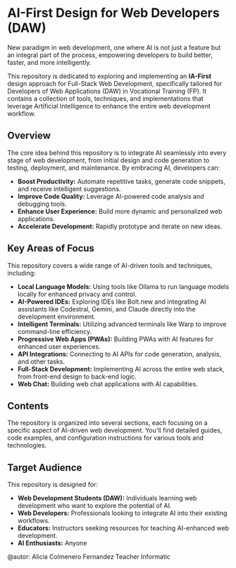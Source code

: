 # AI-First Design for Web Developers (DAW)
New paradigm in web development, one where AI is not just a feature but an integral part of the process, empowering developers to build better, faster, and more intelligently.

This repository is dedicated to exploring and implementing an **IA-First** design approach for Full-Stack Web Development, specifically tailored for Developers of Web Applications (DAW) in Vocational Training (FP). It contains a collection of tools, techniques, and implementations that leverage Artificial Intelligence to enhance the entire web development workflow.

## Overview

The core idea behind this repository is to integrate AI seamlessly into every stage of web development, from initial design and code generation to testing, deployment, and maintenance. By embracing AI, developers can:

*   **Boost Productivity:** Automate repetitive tasks, generate code snippets, and receive intelligent suggestions.
*   **Improve Code Quality:** Leverage AI-powered code analysis and debugging tools.
*   **Enhance User Experience:** Build more dynamic and personalized web applications.
*   **Accelerate Development:** Rapidly prototype and iterate on new ideas.

## Key Areas of Focus

This repository covers a wide range of AI-driven tools and techniques, including:

*   **Local Language Models:** Using tools like Ollama to run language models locally for enhanced privacy and control.
*   **AI-Powered IDEs:** Exploring IDEs like Bolt.new and integrating AI assistants like Codestral, Gemini, and Claude directly into the development environment.
*   **Intelligent Terminals:** Utilizing advanced terminals like Warp to improve command-line efficiency.
*   **Progressive Web Apps (PWAs):** Building PWAs with AI features for enhanced user experiences.
*   **API Integrations:** Connecting to AI APIs for code generation, analysis, and other tasks.
*   **Full-Stack Development:** Implementing AI across the entire web stack, from front-end design to back-end logic.
*   **Web Chat:** Building web chat applications with AI capabilities.

## Contents

The repository is organized into several sections, each focusing on a specific aspect of AI-driven web development. You'll find detailed guides, code examples, and configuration instructions for various tools and technologies.

## Target Audience

This repository is designed for:

*   **Web Development Students (DAW):** Individuals learning web development who want to explore the potential of AI.
*   **Web Developers:** Professionals looking to integrate AI into their existing workflows.
*   **Educators:** Instructors seeking resources for teaching AI-enhanced web development.
* **AI Enthusiasts:** Anyone

@autor: Alicia Colmenero Fernandez
Teacher Informatic
